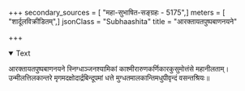 +++
secondary_sources = [ "महा-सुभाषित-सङ्ग्रहः - 5175",]
meters = [ "शार्दूलविक्रीडितम्",]
jsonClass = "Subhaashita"
title = "आरक्तायतपुष्पबाणनयने"

+++

<details open><summary>Text</summary>

आरक्तायतपुष्पबाणनयने स्निग्धाञ्जनश्यामिकां काश्मीरारुणकर्णिकारकुसुमोत्तंसे महानीलताम्।  
उन्मीलत्तिलकान्तरे मृगमदक्षोदार्द्रबिन्दूपमां धत्ते मुग्धतमालकान्तिमधुपीवृन्दं वसन्तश्रियः॥
</details>
